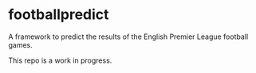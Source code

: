 # footballpredict

A framework to predict the results of the English Premier League football games.

This repo is a work in progress.
